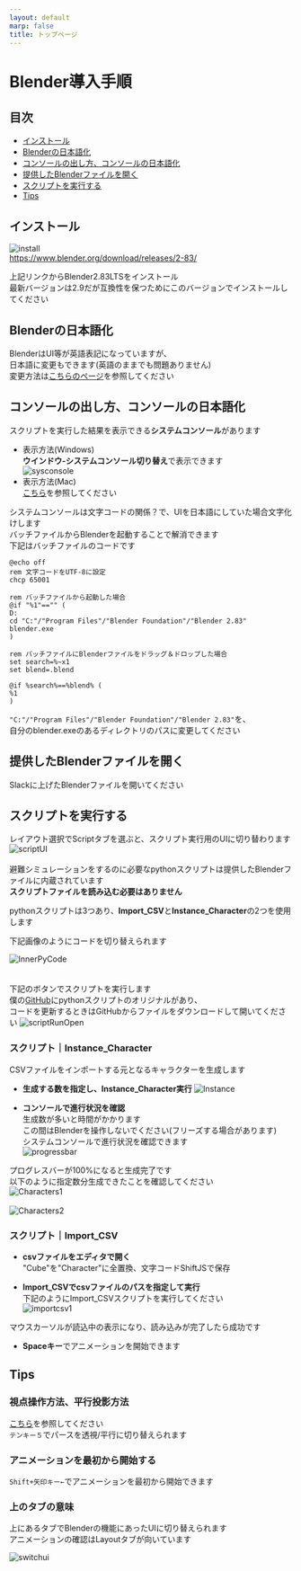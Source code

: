 ```yaml
---
layout: default
marp: false
title: トップページ
---
```


# Blender導入手順

## 目次

<!-- TOC -->
- [インストール](#%E3%82%A4%E3%83%B3%E3%82%B9%E3%83%88%E3%83%BC%E3%83%AB)
- [Blenderの日本語化](#blender%E3%81%AE%E6%97%A5%E6%9C%AC%E8%AA%9E%E5%8C%96)
- [コンソールの出し方、コンソールの日本語化](#%E3%82%B3%E3%83%B3%E3%82%BD%E3%83%BC%E3%83%AB%E3%81%AE%E5%87%BA%E3%81%97%E6%96%B9%E3%82%B3%E3%83%B3%E3%82%BD%E3%83%BC%E3%83%AB%E3%81%AE%E6%97%A5%E6%9C%AC%E8%AA%9E%E5%8C%96)
- [提供したBlenderファイルを開く](#%E6%8F%90%E4%BE%9B%E3%81%97%E3%81%9Fblender%E3%83%95%E3%82%A1%E3%82%A4%E3%83%AB%E3%82%92%E9%96%8B%E3%81%8F)
- [スクリプトを実行する](#%E3%82%B9%E3%82%AF%E3%83%AA%E3%83%97%E3%83%88%E3%82%92%E5%AE%9F%E8%A1%8C%E3%81%99%E3%82%8B)
- [Tips](#tips)

<!-- /TOC -->
## インストール

![install](img/install.png)  
<https://www.blender.org/download/releases/2-83/>

上記リンクからBlender2.83LTSをインストール  
最新バージョンは2.9だが互換性を保つためにこのバージョンでインストールしてください  

## Blenderの日本語化

BlenderはUI等が英語表記になっていますが、  
日本語に変更もできます(英語のままでも問題ありません)  
変更方法は[こちらのページ](https://baku-blog.com/blender-japanese/)を参照してください

## コンソールの出し方、コンソールの日本語化

スクリプトを実行した結果を表示できる**システムコンソール**があります

- 表示方法(Windows)  
**ウインドウ-システムコンソール切り替え**で表示できます  
![sysconsole](img/sysconsole.png)  
- 表示方法(Mac)  
[こちら](http://dekapoppo.blogspot.com/2017/12/mac-blenderprint.html)を参照してください  

システムコンソールは文字コードの関係？で、UIを日本語にしていた場合文字化けします  
バッチファイルからBlenderを起動することで解消できます  
下記はバッチファイルのコードです

```
@echo off
rem 文字コードをUTF-8に設定
chcp 65001

rem バッチファイルから起動した場合
@if "%1"=="" (
D:
cd "C:"/"Program Files"/"Blender Foundation"/"Blender 2.83"
blender.exe
)

rem バッチファイルにBlenderファイルをドラッグ＆ドロップした場合
set search=%~x1
set blend=.blend

@if %search%==%blend% (
%1
)
```

`"C:"/"Program Files"/"Blender Foundation"/"Blender 2.83"`を、  
自分のblender.exeのあるディレクトリのパスに変更してください  

## 提供したBlenderファイルを開く

Slackに上げたBlenderファイルを開いてください  

## スクリプトを実行する

レイアウト選択でScriptタブを選ぶと、スクリプト実行用のUIに切り替わります
![scriptUI](img/scriptUI.png)  
<br>
避難シミュレーションをするのに必要なpythonスクリプトは提供したBlenderファイルに内蔵されています  
**スクリプトファイルを読み込む必要はありません**  

pythonスクリプトは3つあり、**Import_CSV**と**Instance_Character**の2つを使用します  

下記画像のようにコードを切り替えられます  

![InnerPyCode](img/InnerPyCode.png)  
<br>  
下記のボタンでスクリプトを実行します  
僕の[GitHub](https://github.com/SKawahara1/Evacuation_Simulation)にpythonスクリプトのオリジナルがあり、  
コードを更新するときはGitHubからファイルをダウンロードして開いてください
![scriptRunOpen](img/scriptRunOpen.png)

### スクリプト｜Instance_Character

CSVファイルをインポートする元となるキャラクターを生成します

- **生成する数を指定し、Instance_Character実行**
![Instance](img/Instance.png)  

- **コンソールで進行状況を確認**  
生成数が多いと時間がかかります  
この間はBlenderを操作しないでください(フリーズする場合があります)  
システムコンソールで進行状況を確認できます  
![progressbar](img/progressbar.png)  

プログレスバーが100%になると生成完了です  
以下のように指定数分生成できたことを確認してください  
![Characters1](img/Characters1.png)  
<br>
![Characters2](img/Characters2.png)  

### スクリプト｜Import_CSV

- **csvファイルをエディタで開く**  
"Cube"を"Character"に全置換、文字コードShiftJSで保存  

- **Import_CSVでcsvファイルのパスを指定して実行**  
下記のようにImport_CSVスクリプトを実行してください  
![importcsv1](img/importcsv1.png)  

マウスカーソルが読込中の表示になり、読み込みが完了したら成功です

- **Spaceキー**でアニメーションを開始できます

## Tips

### 視点操作方法、平行投影方法

[こちら](https://vtuberkaibougaku.site/2020/08/18/blender-viewpoint/)を参照してください  
`テンキー５`でパースを透視/平行に切り替えられます

### アニメーションを最初から開始する

`Shift+矢印キー←`でアニメーションを最初から開始できます

### 上のタブの意味

上にあるタブでBlenderの機能にあったUIに切り替えられます  
アニメーションの確認はLayoutタブが向いています  

![switchui](img/switchui.png)  
